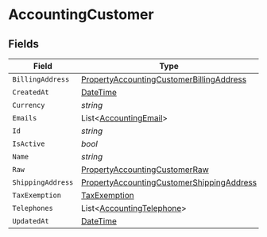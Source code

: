 # AccountingCustomer


## Fields

| Field                                                                                                             | Type                                                                                                              | Required                                                                                                          | Description                                                                                                       |
| ----------------------------------------------------------------------------------------------------------------- | ----------------------------------------------------------------------------------------------------------------- | ----------------------------------------------------------------------------------------------------------------- | ----------------------------------------------------------------------------------------------------------------- |
| `BillingAddress`                                                                                                  | [PropertyAccountingCustomerBillingAddress](../../Models/Components/PropertyAccountingCustomerBillingAddress.md)   | :heavy_minus_sign:                                                                                                | N/A                                                                                                               |
| `CreatedAt`                                                                                                       | [DateTime](https://learn.microsoft.com/en-us/dotnet/api/system.datetime?view=net-5.0)                             | :heavy_minus_sign:                                                                                                | N/A                                                                                                               |
| `Currency`                                                                                                        | *string*                                                                                                          | :heavy_minus_sign:                                                                                                | N/A                                                                                                               |
| `Emails`                                                                                                          | List<[AccountingEmail](../../Models/Components/AccountingEmail.md)>                                               | :heavy_minus_sign:                                                                                                | N/A                                                                                                               |
| `Id`                                                                                                              | *string*                                                                                                          | :heavy_minus_sign:                                                                                                | N/A                                                                                                               |
| `IsActive`                                                                                                        | *bool*                                                                                                            | :heavy_minus_sign:                                                                                                | N/A                                                                                                               |
| `Name`                                                                                                            | *string*                                                                                                          | :heavy_minus_sign:                                                                                                | N/A                                                                                                               |
| `Raw`                                                                                                             | [PropertyAccountingCustomerRaw](../../Models/Components/PropertyAccountingCustomerRaw.md)                         | :heavy_minus_sign:                                                                                                | N/A                                                                                                               |
| `ShippingAddress`                                                                                                 | [PropertyAccountingCustomerShippingAddress](../../Models/Components/PropertyAccountingCustomerShippingAddress.md) | :heavy_minus_sign:                                                                                                | N/A                                                                                                               |
| `TaxExemption`                                                                                                    | [TaxExemption](../../Models/Components/TaxExemption.md)                                                           | :heavy_minus_sign:                                                                                                | N/A                                                                                                               |
| `Telephones`                                                                                                      | List<[AccountingTelephone](../../Models/Components/AccountingTelephone.md)>                                       | :heavy_minus_sign:                                                                                                | N/A                                                                                                               |
| `UpdatedAt`                                                                                                       | [DateTime](https://learn.microsoft.com/en-us/dotnet/api/system.datetime?view=net-5.0)                             | :heavy_minus_sign:                                                                                                | N/A                                                                                                               |